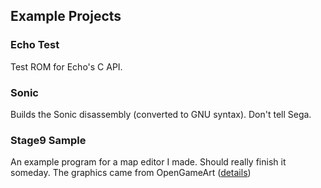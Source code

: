 ## Example Projects

### Echo Test
Test ROM for Echo's C API.

### Sonic
Builds the Sonic disassembly (converted to GNU syntax). Don't tell Sega.

### Stage9 Sample
An example program for a map editor I made. Should really finish it someday.
The graphics came from OpenGameArt ([details](sgdk-stage9-sample/res/resources.res))
